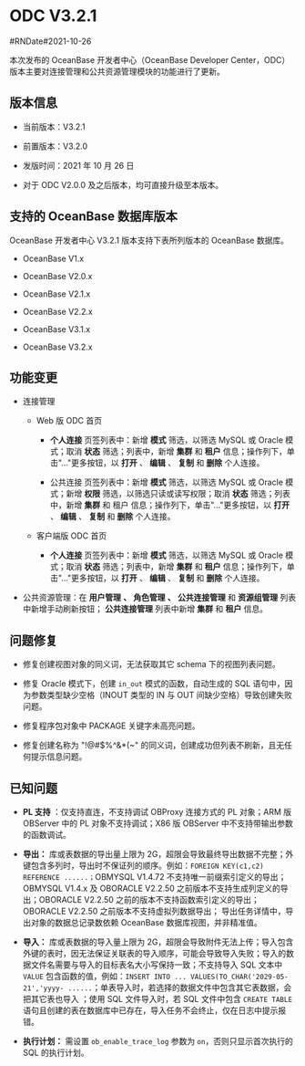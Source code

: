ODC V3.2.1 
===============================

#RNDate#2021-10-26

本次发布的 OceanBase 开发者中心（OceanBase Developer Center，ODC）版本主要对连接管理和公共资源管理模块的功能进行了更新。

版本信息 
-------------------------

* 当前版本：V3.2.1

  

* 前置版本：V3.2.0

  

* 发版时间：2021 年 10 月 26 日

  

* 对于 ODC V2.0.0 及之后版本，均可直接升级至本版本。

  




支持的 OceanBase 数据库版本 
----------------------------------------

OceanBase 开发者中心 V3.2.1 版本支持下表所列版本的 OceanBase 数据库。

* OceanBase V1.x

  

* OceanBase V2.0.x

  

* OceanBase V2.1.x

  

* OceanBase V2.2.x

  

* OceanBase V3.1.x

  

* OceanBase V3.2.x

  




功能变更 
-------------------------

* 连接管理

  * Web 版 ODC 首页

    * **个人连接** 页签列表中：新增 **模式** 筛选，以筛选 MySQL 或 Oracle 模式；取消 **状态** 筛选；列表中，新增 **集群** 和 **租户** 信息；操作列下，单击"..."更多按钮，以 **打开** 、 **编辑** 、 **复制** 和 **删除** 个人连接。

      
    
    * 公共连接 页签列表中：新增 **模式** 筛选，以筛选 MySQL 或 Oracle 模式；新增 **权限** 筛选，以筛选只读或读写权限；取消 **状态** 筛选；列表中，新增 **集群** 和 租户 信息；操作列下，单击"..."更多按钮，以 **打开** 、 **编辑** 、 **复制** 和 **删除** 个人连接。

      
    

    
  
  * 客户端版 ODC 首页

    * **个人连接** 页签列表中：新增 **模式** 筛选，以筛选 MySQL 或 Oracle 模式；取消 **状态** 筛选；列表中，新增 **集群** 和 **租户** 信息；操作列下，单击"..."更多按钮，以 **打开** 、 **编辑** 、 **复制** 和 **删除** 个人连接。

      
    

    
  

  

* 公共资源管理：在 **用户管理** **、** **角色管理** **、** **公共连接管理** 和 **资源组管理** 列表中新增手动刷新按钮； **公共连接管理** 列表中新增 **集群** 和 **租户** 信息。

  




问题修复 
-------------------------

* 修复创建视图对象的同义词，无法获取其它 schema 下的视图列表问题。

  

* 修复 Oracle 模式下，创建 `in_out` 模式的函数，自动生成的 SQL 语句中，因为参数类型缺少空格（INOUT 类型的 IN 与 OUT 间缺少空格）导致创建失败问题。

  

* 修复程序包对象中 PACKAGE 关键字未高亮问题。

  

* 修复创建名称为 "!@#$%\^\&\*(\~" 的同义词，创建成功但列表不刷新，且无任何提示信息问题。

已知问题 
-------------------------

* **PL 支持** ：仅支持直连，不支持调试 OBProxy 连接方式的 PL 对象；ARM 版 OBServer 中的 PL 对象不支持调试；X86 版 OBServer 中不支持带输出参数的函数调试。


* **导出：** 库或表数据的导出量上限为 2G，超限会导致最终导出数据不完整；外键包含多列时，导出时不保证列的顺序。例如：`FOREIGN KEY(c1,c2) REFERENCE ......；`OBMYSQL V1.4.72 不支持唯一前缀索引定义的导出；OBMYSQL V1.4.x 及 OBORACLE V2.2.50 之前版本不支持生成列定义的导出；OBORACLE V2.2.50 之前的版本不支持函数索引定义的导出；OBORACLE V2.2.50 之前版本不支持虚拟列数据导出； 导出任务详情中，导出对象的数据总记录数依赖 OceanBase 数据库视图，并非精准值。


* **导入：** 库或表数据的导入量上限为 2G，超限会导致附件无法上传；导入包含外键的表时，因无法保证关联表的导入顺序，可能会导致导入失败；导入的数据文件名需要与导入的目标表名大小写保持一致；不支持导入 SQL 文本中 `VALUE` 包含函数的值，例如：`INSERT INTO ... VALUES(TO_CHAR('2029-05-21','yyyy- ......`；单表导入时，若选择的数据文件中包含其它表数据，会把其它表也导入 ；使用 SQL 文件导入时，若 SQL 文件中包含 `CREATE TABLE` 语句且创建的表在数据库中已存在，导入任务不会终止，仅在日志中提示报错。

  

* **执行计划：** 需设置 `ob_enable_trace_log` 参数为 `on`，否则只显示首次执行的 SQL 的执行计划。